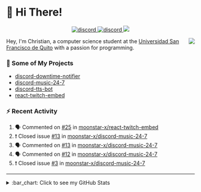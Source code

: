 # :wave: Hi There!

<p align="center">
  <a href="https://discord.gg/mhj3Zsv">
    <img alt="discord" src="https://img.shields.io/discord/730998659008823296.svg?label=&logo=discord&logoColor=ffffff&color=7389D8&labelColor=6A7EC2"/>
  </a>
  <a href="https://twitter.com/moonstar_x99">
    <img alt="discord" src="https://img.shields.io/twitter/follow/moonstar_x99?label=Follow%20Me%21&style=social"/>
  </a>
  <a href="https://badges.pufler.dev">
    <img src="https://badges.pufler.dev/visits/moonstar-x/moonstar-x?style=flat&logo=github">
  </a>
</p>

<img align="right" src="https://media.tenor.com/images/cb8fb20986aac7eef75c8ce6bc3997c0/tenor.gif" />

Hey, I'm Christian, a computer science student at the [Universidad San Francisco de Quito](http://www.usfq.edu.ec/Paginas/Inicio.aspx) with a passion for programming.

### :rocket: Some of My Projects

* [discord-downtime-notifier](https://github.com/moonstar-x/discord-downtime-notifier)
* [discord-music-24-7](https://github.com/moonstar-x/discord-music-24-7)
* [discord-tts-bot](https://github.com/moonstar-x/discord-tts-bot)
* [react-twitch-embed](https://github.com/moonstar-x/react-twitch-embed)

### :zap: Recent Activity

<!--START_SECTION:activity-->
1. 🗣 Commented on [#25](https://github.com//moonstar-x/react-twitch-embed/issues/25) in [moonstar-x/react-twitch-embed](https://github.com//moonstar-x/react-twitch-embed)
2. ❗️ Closed issue [#13](https://github.com//moonstar-x/discord-music-24-7/issues/13) in [moonstar-x/discord-music-24-7](https://github.com//moonstar-x/discord-music-24-7)
3. 🗣 Commented on [#13](https://github.com//moonstar-x/discord-music-24-7/issues/13) in [moonstar-x/discord-music-24-7](https://github.com//moonstar-x/discord-music-24-7)
4. 🗣 Commented on [#12](https://github.com//moonstar-x/discord-music-24-7/issues/12) in [moonstar-x/discord-music-24-7](https://github.com//moonstar-x/discord-music-24-7)
5. ❗️ Closed issue [#3](https://github.com//moonstar-x/discord-music-24-7/issues/3) in [moonstar-x/discord-music-24-7](https://github.com//moonstar-x/discord-music-24-7)
<!--END_SECTION:activity-->

---

<details>
  <summary>
    :bar_chart: Click to see my GitHub Stats
  </summary>
  <p align="center">
    <br>
    <img alt="GitHub Stats" src="https://github-readme-stats.vercel.app/api?username=moonstar-x&count_private=true&show_icons=true&theme=dracula" />
    <br>
    <img alt="GitHub Top Languages" src="https://github-readme-stats.vercel.app/api/top-langs/?username=moonstar-x&layout=compact&theme=dracula" />
  </p>
</details>
